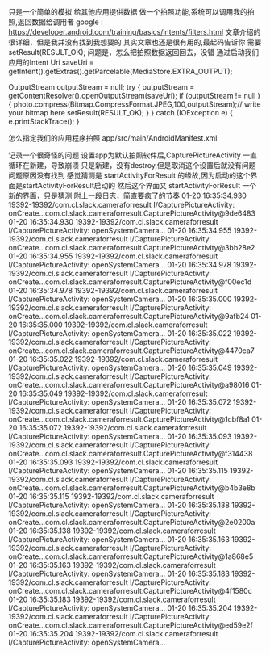 只是一个简单的模拟
给其他应用提供数据
做一个拍照功能,系统可以调用我的拍照,返回数据给调用者
google : https://developer.android.com/training/basics/intents/filters.html
文章介绍的很详细，但是我并没有找到我想要的
其实文章也还是很有用的,最起码告诉你 需要 setResult(RESULT_OK);
问题是，怎么把拍照数据返回回去，没错 通过启动我们应用的Intent
Uri saveUri = getIntent().getExtras().getParcelable(MediaStore.EXTRA_OUTPUT);

OutputStream outputStream = null;
try {
    outputStream = getContentResolver().openOutputStream(saveUri);
    if (outputStream != null ) {
        photo.compress(Bitmap.CompressFormat.JPEG,100,outputStream);// write your bitmap here
        setResult(RESULT_OK);
    }
} catch (IOException e) {
    e.printStackTrace();
}

怎么指定我们的应用程序拍照
app/src/main/AndroidManifest.xml
<intent-filter>
    <action android:name="android.media.action.IMAGE_CAPTURE"/>
    <category android:name="android.intent.category.DEFAULT"/>
</intent-filter>

记录一个很奇怪的问题
设置app为默认拍照软件后,CapturePictureActivity 一直循环在新建，导致崩溃
只是新建，没有destroy,但是取消这个设置后就没有问题
问题原因没有找到  感觉猜测是 startActivityForResult 的缘故,因为启动的这个界面是startActivityForResult启动的
然后这个界面又 startActivityForResult 一个新的界面，只是猜测
附上一段日志，简直要疯了的节奏
01-20 16:35:34.930 19392-19392/com.cl.slack.cameraforresult I/CapturePictureActivity: onCreate...com.cl.slack.cameraforresult.CapturePictureActivity@9de6483
01-20 16:35:34.930 19392-19392/com.cl.slack.cameraforresult I/CapturePictureActivity: openSystemCamera...
01-20 16:35:34.955 19392-19392/com.cl.slack.cameraforresult I/CapturePictureActivity: onCreate...com.cl.slack.cameraforresult.CapturePictureActivity@3bb28e2
01-20 16:35:34.955 19392-19392/com.cl.slack.cameraforresult I/CapturePictureActivity: openSystemCamera...
01-20 16:35:34.978 19392-19392/com.cl.slack.cameraforresult I/CapturePictureActivity: onCreate...com.cl.slack.cameraforresult.CapturePictureActivity@f00ec1d
01-20 16:35:34.978 19392-19392/com.cl.slack.cameraforresult I/CapturePictureActivity: openSystemCamera...
01-20 16:35:35.000 19392-19392/com.cl.slack.cameraforresult I/CapturePictureActivity: onCreate...com.cl.slack.cameraforresult.CapturePictureActivity@9afb24
01-20 16:35:35.000 19392-19392/com.cl.slack.cameraforresult I/CapturePictureActivity: openSystemCamera...
01-20 16:35:35.022 19392-19392/com.cl.slack.cameraforresult I/CapturePictureActivity: onCreate...com.cl.slack.cameraforresult.CapturePictureActivity@4470ca7
01-20 16:35:35.022 19392-19392/com.cl.slack.cameraforresult I/CapturePictureActivity: openSystemCamera...
01-20 16:35:35.049 19392-19392/com.cl.slack.cameraforresult I/CapturePictureActivity: onCreate...com.cl.slack.cameraforresult.CapturePictureActivity@a98016
01-20 16:35:35.049 19392-19392/com.cl.slack.cameraforresult I/CapturePictureActivity: openSystemCamera...
01-20 16:35:35.072 19392-19392/com.cl.slack.cameraforresult I/CapturePictureActivity: onCreate...com.cl.slack.cameraforresult.CapturePictureActivity@1cbf8a1
01-20 16:35:35.072 19392-19392/com.cl.slack.cameraforresult I/CapturePictureActivity: openSystemCamera...
01-20 16:35:35.093 19392-19392/com.cl.slack.cameraforresult I/CapturePictureActivity: onCreate...com.cl.slack.cameraforresult.CapturePictureActivity@f314438
01-20 16:35:35.093 19392-19392/com.cl.slack.cameraforresult I/CapturePictureActivity: openSystemCamera...
01-20 16:35:35.115 19392-19392/com.cl.slack.cameraforresult I/CapturePictureActivity: onCreate...com.cl.slack.cameraforresult.CapturePictureActivity@b4b3e8b
01-20 16:35:35.115 19392-19392/com.cl.slack.cameraforresult I/CapturePictureActivity: openSystemCamera...
01-20 16:35:35.138 19392-19392/com.cl.slack.cameraforresult I/CapturePictureActivity: onCreate...com.cl.slack.cameraforresult.CapturePictureActivity@2e0200a
01-20 16:35:35.138 19392-19392/com.cl.slack.cameraforresult I/CapturePictureActivity: openSystemCamera...
01-20 16:35:35.163 19392-19392/com.cl.slack.cameraforresult I/CapturePictureActivity: onCreate...com.cl.slack.cameraforresult.CapturePictureActivity@1a868e5
01-20 16:35:35.163 19392-19392/com.cl.slack.cameraforresult I/CapturePictureActivity: openSystemCamera...
01-20 16:35:35.183 19392-19392/com.cl.slack.cameraforresult I/CapturePictureActivity: onCreate...com.cl.slack.cameraforresult.CapturePictureActivity@4f1580c
01-20 16:35:35.183 19392-19392/com.cl.slack.cameraforresult I/CapturePictureActivity: openSystemCamera...
01-20 16:35:35.204 19392-19392/com.cl.slack.cameraforresult I/CapturePictureActivity: onCreate...com.cl.slack.cameraforresult.CapturePictureActivity@ed59e2f
01-20 16:35:35.204 19392-19392/com.cl.slack.cameraforresult I/CapturePictureActivity: openSystemCamera...